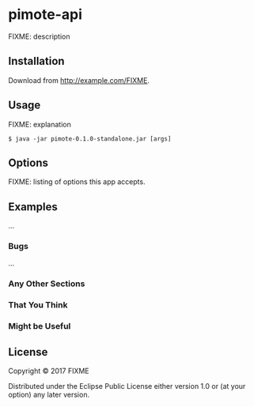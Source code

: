 # pimote-api

FIXME: description

## Installation

Download from http://example.com/FIXME.

## Usage

FIXME: explanation

    $ java -jar pimote-0.1.0-standalone.jar [args]

## Options

FIXME: listing of options this app accepts.

## Examples

...

### Bugs

...

### Any Other Sections
### That You Think
### Might be Useful

## License

Copyright © 2017 FIXME

Distributed under the Eclipse Public License either version 1.0 or (at
your option) any later version.
